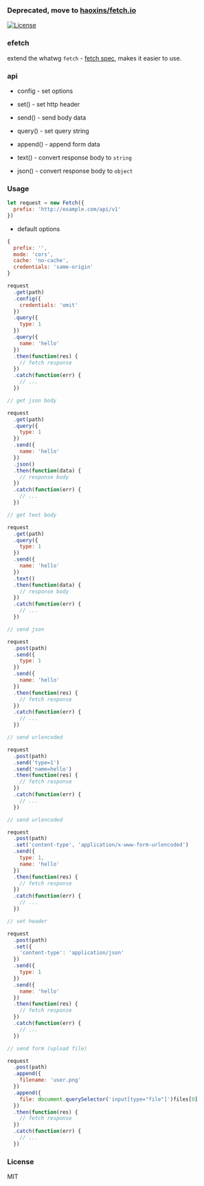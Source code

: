 ### Deprecated, move to [haoxins/fetch.io](https://github.com/haoxins/fetch.io)

<!--
[![Build status][travis-img]][travis-url]
[![Test coverage][coveralls-img]][coveralls-url]
-->
[![License][license-img]][license-url]

### efetch

extend the whatwg `fetch` - [fetch spec](https://fetch.spec.whatwg.org),
makes it easier to use.

### api

* config - set options
* set() - set http header
* send() - send body data
* query() - set query string
* append() - append form data

* text() - convert response body to `string`
* json() - convert response body to `object`

### Usage

```js
let request = new Fetch({
  prefix: 'http://example.com/api/v1'
})
```

* default options

```js
{
  prefix: '',
  mode: 'cors',
  cache: 'no-cache',
  credentials: 'same-origin'
}
```

```js
request
  .get(path)
  .config({
    credentials: 'omit'
  })
  .query({
    type: 1
  })
  .query({
    name: 'hello'
  })
  .then(function(res) {
    // fetch response
  })
  .catch(function(err) {
    // ...
  })

// get json body

request
  .get(path)
  .query({
    type: 1
  })
  .send({
    name: 'hello'
  })
  .json()
  .then(function(data) {
    // response body
  })
  .catch(function(err) {
    // ...
  })

// get text body

request
  .get(path)
  .query({
    type: 1
  })
  .send({
    name: 'hello'
  })
  .text()
  .then(function(data) {
    // response body
  })
  .catch(function(err) {
    // ...
  })

// send json

request
  .post(path)
  .send({
    type: 1
  })
  .send({
    name: 'hello'
  })
  .then(function(res) {
    // fetch response
  })
  .catch(function(err) {
    // ...
  })

// send urlencoded

request
  .post(path)
  .send('type=1')
  .send('name=hello')
  .then(function(res) {
    // fetch response
  })
  .catch(function(err) {
    // ...
  })

// send urlencoded

request
  .post(path)
  .set('content-type', 'application/x-www-form-urlencoded')
  .send({
    type: 1,
    name: 'hello'
  })
  .then(function(res) {
    // fetch response
  })
  .catch(function(err) {
    // ...
  })

// set header

request
  .post(path)
  .set({
    'content-type': 'application/json'
  })
  .send({
    type: 1
  })
  .send({
    name: 'hello'
  })
  .then(function(res) {
    // fetch response
  })
  .catch(function(err) {
    // ...
  })

// send form (upload file)

request
  .post(path)
  .append({
    filename: 'user.png'
  })
  .append({
    file: document.querySelector('input[type="file"]')files[0]
  })
  .then(function(res) {
    // fetch response
  })
  .catch(function(err) {
    // ...
  })
```

### License
MIT

[travis-img]: https://img.shields.io/travis/coderhaoxin/efetch.svg?style=flat-square
[travis-url]: https://travis-ci.org/coderhaoxin/efetch
[coveralls-img]: https://img.shields.io/coveralls/coderhaoxin/efetch.svg?style=flat-square
[coveralls-url]: https://coveralls.io/r/coderhaoxin/efetch?branch=master
[license-img]: http://img.shields.io/badge/license-MIT-green.svg?style=flat-square
[license-url]: http://opensource.org/licenses/MIT
